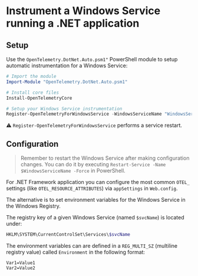 # Instrument a Windows Service running a .NET application

## Setup

Use the `OpenTelemetry.DotNet.Auto.psm1"` PowerShell module
to setup automatic instrumentation for a Windows Service:

```powershell
# Import the module
Import-Module "OpenTelemetry.DotNet.Auto.psm1"

# Install core files
Install-OpenTelemetryCore

# Setup your Windows Service instrumentation
Register-OpenTelemetryForWindowsService -WindowsServiceName "WindowsServiceName" -OTelServiceName "MyServiceDisplayName"
```

⚠️ `Register-OpenTelemetryForWindowsService` performs a service restart.

## Configuration

> Remember to restart the Windows Service after making configuration changes.
> You can do it by executing
> `Restart-Service -Name $WindowsServiceName -Force` in PowerShell.

For .NET Framework application you can configure the most common `OTEL_` settings
(like `OTEL_RESOURCE_ATTRIBUTES`) via `appSettings` in `Web.config`.

The alternative is to set environment variables for the Windows Service
in the Windows Registry.

The registry key of a given Windows Service (named `$svcName`) is located under:

```powershell
HKLM\SYSTEM\CurrentControlSet\Services\$svcName
```

The environment variables can are defined
in a `REG_MULTI_SZ` (multiline registry value) called `Environment`
in the following format:

```env
Var1=Value1
Var2=Value2
```
